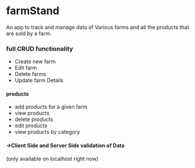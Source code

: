 # farmStand
An app to track and manage data of Various farms and all the products that are sold by a farm. 
<div>
<h3>full CRUD functionality</h3>
  <ul>
    <li> Create new farm </li>
    <li> Edit farm</li>
    <li> Delete farms </li>
    <li> Update farm Details </li>
  </ul>
  <h4> products </h4>
<ul> 
    <li> add products for a given farm </li>
    <li> view products </li>
    <li> delete products </li>
    <li> edit products </li>
    <li> view products by category </li>
</ul>

<h4> ->Client Side and Server Side validation of Data </h4>
  
  (only available on localhost right now)
</div>

